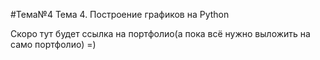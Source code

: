 #Тема№4
Тема 4. Построение графиков на Python

Скоро тут будет ссылка на портфолио(а пока всё нужно выложить на само портфолио) =)
